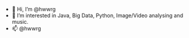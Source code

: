 - 👋 Hi, I’m @hwwrg
- 👀 I’m interested in Java, Big Data, Python, Image/Video analysing and music.
- 📫 @hwwrg

